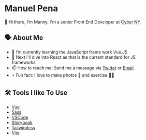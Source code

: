 # Manuel Pena

 👋 Hi there, I'm Manny.  I'm a senior Front End Developer at [Cyber NY](https://www.cyber-ny.com/).
 
 
 
 ## 🗣️ About Me
 - 🌱 I’m currently learning the JavaScript frame work Vue.JS
 - 🤔 Next I'll dive into React as that is the current standard for JS frameworks
 - 📫 How to reach me: Send me a message via [Twitter](https://www.twitter.com/manolobrown) or [Email](manny@mannydevelops.com).
 - ⚡ Fun fact: I love to make photos 📸 and exercise 🏋️‍♂️


 
  ## 🛠️ Tools I like To Use
- [Vue](https://vuejs.org/)
- [Sass](https://sass-lang.com/)
- [VSCode](https://code.visualstudio.com/)
- [Storybook](https://storybook.js.org/)
- [Tailwindcss](https://tailwindcss.com/)
- [Vite](https://vitejs.dev)

<!--
**manolobrown/manolobrown** is a ✨ _special_ ✨ repository because its `README.md` (this file) appears on your GitHub profile.

Here are some ideas to get you started:

- 🔭 I’m currently working on ...
- 🌱 I’m currently learning ...
- 👯 I’m looking to collaborate on ...
- 🤔 I’m looking for help with ...
- 💬 Ask me about ...
- 📫 How to reach me: ...
- 😄 Pronouns: ...
- ⚡ Fun fact: ...
-->
